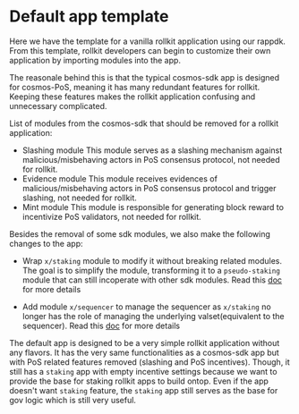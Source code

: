 # Default app template

Here we have the template for a vanilla rollkit application using our rappdk. From this template, rollkit developers can begin to customize their own application by importing modules into the app.

The reasonale behind this is that the typical cosmos-sdk app is designed for cosmos-PoS, meaning it has many redundant features for rollkit. Keeping these features makes the rollkit application confusing and unnecessary complicated.

List of modules from the cosmos-sdk that should be removed for a rollkit application:

- Slashing module
    This module serves as a slashing mechanism against malicious/misbehaving actors in PoS consensus protocol, not needed for rollkit.
- Evidence module
    This module receives evidences of malicious/misbehaving actors in PoS consensus protocol and trigger slashing, not needed for rollkit.
- Mint module
    This module is responsible for generating block reward to incentivize PoS validators, not needed for rollkit.

Besides the removal of some sdk modules, we also make the following changes to the app:

- Wrap `x/staking` module to modify it without breaking related modules. The goal is to simplify the module, transforming it to a `pseudo-staking` module that can still incoperate with other sdk modules. Read this [doc](./modules/staking.md) for more details

- Add module `x/sequencer` to manage the sequencer as `x/staking` no longer has the role of managing the underlying valset(equivalent to the sequencer). Read this [doc](./modules/sequencer.md) for more details

The default app is designed to be a very simple rollkit application without any flavors. It has the very same functionalities as a cosmos-sdk app but with PoS related features removed (slashing and PoS incentives). Though, it still has a `staking` app with empty incentive settings because we want to provide the base for staking rollkit apps to build ontop. Even if the app doesn't want `staking` feature, the `staking` app still serves as the base for gov logic which is still very useful.
